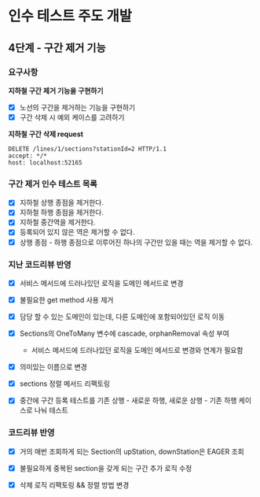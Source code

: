 # 인수 테스트 주도 개발
## 4단계 - 구간 제거 기능

### 요구사항
**지하철 구간 제거 기능을 구현하기**
- [x] 노선의 구간을 제거하는 기능을 구현하기
- [x] 구간 삭제 시 예외 케이스를 고려하기

**지하철 구간 삭제 request**
```http request
DELETE /lines/1/sections?stationId=2 HTTP/1.1
accept: */*
host: localhost:52165
```

### 구간 제거 인수 테스트 목록
- [x] 지하철 상행 종점을 제거한다.
- [x] 지하철 하행 종점을 제거한다.
- [x] 지하철 중간역을 제거한다.
- [x] 등록되어 있지 않은 역은 제거할 수 없다.
- [x] 상행 종점 - 하행 종점으로 이루어진 하나의 구간만 있을 때는 역을 제거할 수 없다.

### 지난 코드리뷰 반영
- [x] 서비스 메서드에 드러나있던 로직을 도메인 메서드로 변경 
- [x] 불필요한 get method 사용 제거
- [x] 담당 할 수 있는 도메인이 있는데, 다른 도메인에 포함되어있던 로직 이동
- [x] Sections의 OneToMany 변수에 cascade, orphanRemoval 속성 부여
    - 서비스 메서드에 드러나있던 로직을 도메인 메서드로 변경와 연계가 필요함
- [x] 의미있는 이름으로 변경
- [x] sections 정렬 메서드 리팩토링
- [x] 중간에 구간 등록 테스트를 기존 상행 - 새로운 하행, 새로운 상행 - 기존 하행 케이스로 나눠 테스트


### 코드리뷰 반영
- [x] 거의 매번 조회하게 되는 Section의 upStation, downStation은 EAGER 조회
- [x] 불필요하게 중복된 section을 갖게 되는 구간 추가 로직 수정
- [x] 삭제 로직 리팩토링 && 정렬 방법 변경
 

